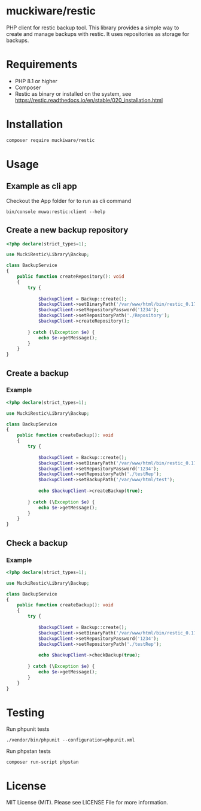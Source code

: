 # muckiware/restic
PHP client for restic backup tool. This library provides a simple way to create and manage backups with restic. It uses repositories as storage for backups.

# Requirements
- PHP 8.1 or higher
- Composer
- Restic as binary or installed on the system, see https://restic.readthedocs.io/en/stable/020_installation.html
# Installation
```bash
composer require muckiware/restic
```
# Usage
## Example as cli app
Checkout the App folder for to run as cli command
```shell
bin/console muwa:restic:client --help
```
## Create a new backup repository
```php
<?php declare(strict_types=1);

use MuckiRestic\Library\Backup;

class BackupService
{
    public function createRepository(): void
    {
        try {
        
            $backupClient = Backup::create();
            $backupClient->setBinaryPath('/var/www/html/bin/restic_0.17.3_linux_386');
            $backupClient->setRepositoryPassword('1234');
            $backupClient->setRepositoryPath('./Repository');
            $backupClient->createRepository();
        
        } catch (\Exception $e) {
            echo $e->getMessage();
        }
    }
}
```

## Create a backup
### Example
```php
<?php declare(strict_types=1);

use MuckiRestic\Library\Backup;

class BackupService
{
    public function createBackup(): void
    {
        try {
        
            $backupClient = Backup::create();
            $backupClient->setBinaryPath('/var/www/html/bin/restic_0.17.3_linux_386'); //optional
            $backupClient->setRepositoryPassword('1234');
            $backupClient->setRepositoryPath('./testRep');
            $backupClient->setBackupPath('/var/www/html/test');
            
            echo $backupClient->createBackup(true);
        
        } catch (\Exception $e) {
            echo $e->getMessage();
        }
    }
}
```

## Check a backup
### Example
```php
<?php declare(strict_types=1);

use MuckiRestic\Library\Backup;

class BackupService
{
    public function createBackup(): void
    {
        try {
        
            $backupClient = Backup::create();
            $backupClient->setBinaryPath('/var/www/html/bin/restic_0.17.3_linux_386');
            $backupClient->setRepositoryPassword('1234');
            $backupClient->setRepositoryPath('./testRep');
            
            echo $backupClient->checkBackup(true);
        
        } catch (\Exception $e) {
            echo $e->getMessage();
        }
    }
}
```

# Testing
Run phpunit tests
```shell
./vendor/bin/phpunit --configuration=phpunit.xml
```
Run phpstan tests
```shell
composer run-script phpstan
```
# License
MIT License (MIT). Please see LICENSE File for more information.